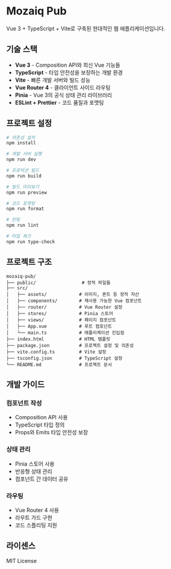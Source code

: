 # Mozaiq Pub

Vue 3 + TypeScript + Vite로 구축된 현대적인 웹 애플리케이션입니다.

## 기술 스택

- **Vue 3** - Composition API와 최신 Vue 기능들
- **TypeScript** - 타입 안전성을 보장하는 개발 환경
- **Vite** - 빠른 개발 서버와 빌드 성능
- **Vue Router 4** - 클라이언트 사이드 라우팅
- **Pinia** - Vue 3의 공식 상태 관리 라이브러리
- **ESLint + Prettier** - 코드 품질과 포맷팅

## 프로젝트 설정

```bash
# 의존성 설치
npm install

# 개발 서버 실행
npm run dev

# 프로덕션 빌드
npm run build

# 빌드 미리보기
npm run preview

# 코드 포맷팅
npm run format

# 린팅
npm run lint

# 타입 체크
npm run type-check
```

## 프로젝트 구조

```
mozaiq-pub/
├── public/                 # 정적 파일들
├── src/
│   ├── assets/            # 이미지, 폰트 등 정적 자산
│   ├── components/        # 재사용 가능한 Vue 컴포넌트
│   ├── router/            # Vue Router 설정
│   ├── stores/            # Pinia 스토어
│   ├── views/             # 페이지 컴포넌트
│   ├── App.vue            # 루트 컴포넌트
│   └── main.ts            # 애플리케이션 진입점
├── index.html             # HTML 템플릿
├── package.json           # 프로젝트 설정 및 의존성
├── vite.config.ts         # Vite 설정
├── tsconfig.json          # TypeScript 설정
└── README.md              # 프로젝트 문서
```

## 개발 가이드

### 컴포넌트 작성
- Composition API 사용
- TypeScript 타입 정의
- Props와 Emits 타입 안전성 보장

### 상태 관리
- Pinia 스토어 사용
- 반응형 상태 관리
- 컴포넌트 간 데이터 공유

### 라우팅
- Vue Router 4 사용
- 라우트 가드 구현
- 코드 스플리팅 지원

## 라이센스

MIT License